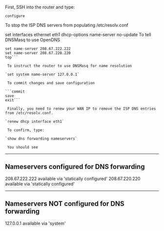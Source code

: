 First, SSH into the router and type:

`configure`

 To stop the ISP DNS servers from populating /etc/resolv.conf

set interfaces ethernet eth1 dhcp-options name-server no-update
 To tell DNSMasq to use OpenDNS

```edit service dns forwarding
set name-server 208.67.222.222
set name-server 208.67.220.220
top```

 To instruct the router to use DNSMasq for name resolution

`set system name-server 127.0.0.1`

 To commit changes and save configuration

```commit
save
exit```

 Finally, you need to renew your WAN IP to remove the ISP DNS entries from /etc/resolv.conf.

`renew dhcp interface eth1`

 To confirm, type:

`show dns forwarding nameservers`

 You should see

```
-----------------------------------------------
   Nameservers configured for DNS forwarding
-----------------------------------------------
208.67.222.222 available via 'statically configured'
208.67.220.220 available via 'statically configured'

-----------------------------------------------
 Nameservers NOT configured for DNS forwarding
-----------------------------------------------
127.0.0.1 available via 'system'
 ```
